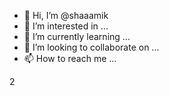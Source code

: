 - 👋 Hi, I’m @shaaamik
- 👀 I’m interested in ...
- 🌱 I’m currently learning ...
- 💞️ I’m looking to collaborate on ...
- 📫 How to reach me ...

<!---
shaaamik/shaaamik is a ✨ special ✨ repository because its `README.md` (this file) appears on your GitHub profile.
You can click the Preview link to take a look at your changes.
--->
2
